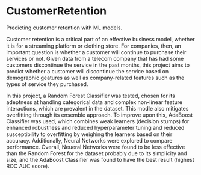 # CustomerRetention
Predicting customer retention with ML models.

Customer retention is a critical part of an effective business model, whether it is for a streaming platform or clothing store. For companies, then, an important question is whether a customer will continue to purchase their services or not. Given data from a telecom company that has had some customers discontinue the service in the past months, this project aims to predict whether a customer will discontinue the service based on demographic geatures as well as company-related features such as the types of service they purchased.

In this project, a Random Forest Classifier was tested, chosen for its adeptness at handling categorical data and complex non-linear feature interactions, which are prevalent in the dataset. This modle also mitigates overfitting through its ensemble approach. To improve upon this, AdaBoost Classifier was used, which combines weak learners (decision stumps) for enhanced robustness and reduced hyperparameter tuning and reduced susceptibility to overfitting by weighing the learners based on their accuracy. Additionally, Neural Networks were explored to compare performance. Overall, Neueral Networks were found to be less effective than the Random Forest for the dataset probably due to its simplicity and size, and the AdaBoost Classifier was found to have the best result (highest ROC AUC score).
